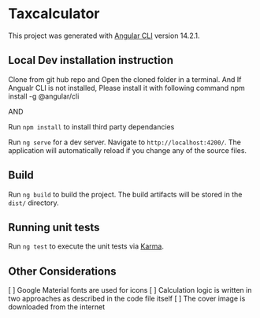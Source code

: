 # Taxcalculator

This project was generated with [Angular CLI](https://github.com/angular/angular-cli) version 14.2.1.

## Local Dev installation instruction

Clone from git hub repo and Open the cloned folder in a terminal. And If Angualr CLI is not installed, Please install it with following command
npm install -g @angular/cli

AND

Run `npm install` to install third party dependancies

Run `ng serve` for a dev server. Navigate to `http://localhost:4200/`. The application will automatically reload if you change any of the source files.


## Build

Run `ng build` to build the project. The build artifacts will be stored in the `dist/` directory.

## Running unit tests

Run `ng test` to execute the unit tests via [Karma](https://karma-runner.github.io).

## Other Considerations

[ ] Google Material fonts are used for icons
[ ] Calculation logic is written in two approaches as described in the code file itself
[ ] The cover image is downloaded from the internet

